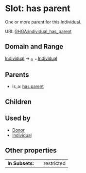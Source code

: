 
# Slot: has parent


One or more parent for this Individual.

URI: [GHGA:individual_has_parent](https://w3id.org/GHGA/individual_has_parent)


## Domain and Range

[Individual](Individual.md) &#8594;  <sub>0..\*</sub> [Individual](Individual.md)

## Parents

 *  is_a: [has parent](has_parent.md)

## Children


## Used by

 * [Donor](Donor.md)
 * [Individual](Individual.md)

## Other properties

|  |  |  |
| --- | --- | --- |
| **In Subsets:** | | restricted |

